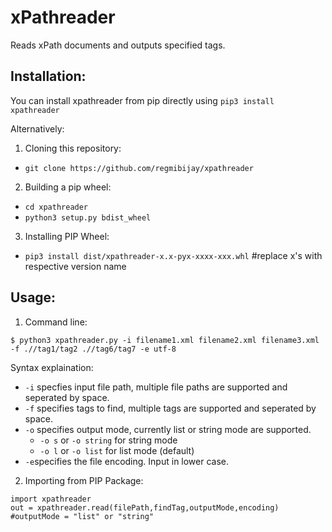 # xPathreader
Reads xPath documents and outputs specified tags.

## Installation:
You can install xpathreader from pip directly using `pip3 install xpathreader`

Alternatively:
1. Cloning this repository:
  - `git clone https://github.com/regmibijay/xpathreader`
2. Building a pip wheel:
  - `cd xpathreader`
  - `python3 setup.py bdist_wheel`
3. Installing PIP Wheel:
  - `pip3 install dist/xpathreader-x.x-pyx-xxxx-xxx.whl` #replace x's with respective version name
 
  
## Usage: 
1. Command line: 
  ``` 
  $ python3 xpathreader.py -i filename1.xml filename2.xml filename3.xml -f .//tag1/tag2 .//tag6/tag7 -e utf-8
  ```
  Syntax explaination:
   - `-i` specfies input file path, multiple file paths are supported and seperated by space.
   - `-f` specifies tags to find, multiple tags are supported and seperated by space.
   - `-o` specifies output mode, currently list or string mode are supported. 
     -   `-o s` or `-o string` for string mode
     -   `-o l` or `-o list` for list mode (default)
   - `-e`specifies the file encoding. Input in lower case. 
2. Importing from PIP Package:
```
import xpathreader
out = xpathreader.read(filePath,findTag,outputMode,encoding) #outputMode = "list" or "string"
```

   
